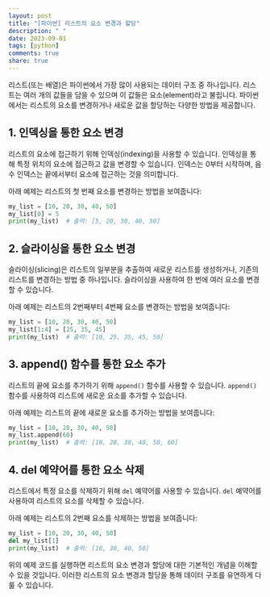 ```yaml
---
layout: post
title: "[파이썬] 리스트의 요소 변경과 할당"
description: " "
date: 2023-09-01
tags: [python]
comments: true
share: true
---
```


리스트(또는 배열)은 파이썬에서 가장 많이 사용되는 데이터 구조 중 하나입니다. 리스트는 여러 개의 값들을 담을 수 있으며 이 값들은 요소(element)라고 불립니다. 파이썬에서는 리스트의 요소를 변경하거나 새로운 값을 할당하는 다양한 방법을 제공합니다.

## 1. 인덱싱을 통한 요소 변경

리스트의 요소에 접근하기 위해 인덱싱(indexing)을 사용할 수 있습니다. 인덱싱을 통해 특정 위치의 요소에 접근하고 값을 변경할 수 있습니다. 인덱스는 0부터 시작하며, 음수 인덱스는 끝에서부터 요소에 접근하는 것을 의미합니다.

아래 예제는 리스트의 첫 번째 요소를 변경하는 방법을 보여줍니다:

```python
my_list = [10, 20, 30, 40, 50]
my_list[0] = 5
print(my_list)  # 출력: [5, 20, 30, 40, 50]
```

## 2. 슬라이싱을 통한 요소 변경

슬라이싱(slicing)은 리스트의 일부분을 추출하여 새로운 리스트를 생성하거나, 기존의 리스트를 변경하는 방법 중 하나입니다. 슬라이싱을 사용하여 한 번에 여러 요소를 변경할 수 있습니다.

아래 예제는 리스트의 2번째부터 4번째 요소를 변경하는 방법을 보여줍니다:

```python
my_list = [10, 20, 30, 40, 50]
my_list[1:4] = [25, 35, 45]
print(my_list)  # 출력: [10, 25, 35, 45, 50]
```

## 3. append() 함수를 통한 요소 추가

리스트의 끝에 요소를 추가하기 위해 `append()` 함수를 사용할 수 있습니다. `append()` 함수를 사용하여 리스트에 새로운 요소를 추가할 수 있습니다.

아래 예제는 리스트의 끝에 새로운 요소를 추가하는 방법을 보여줍니다:

```python
my_list = [10, 20, 30, 40, 50]
my_list.append(60)
print(my_list)  # 출력: [10, 20, 30, 40, 50, 60]
```

## 4. del 예약어를 통한 요소 삭제

리스트에서 특정 요소를 삭제하기 위해 `del` 예약어를 사용할 수 있습니다. `del` 예약어를 사용하여 리스트의 요소를 삭제할 수 있습니다.

아래 예제는 리스트의 2번째 요소를 삭제하는 방법을 보여줍니다:

```python
my_list = [10, 20, 30, 40, 50]
del my_list[1]
print(my_list)  # 출력: [10, 30, 40, 50]
```

위의 예제 코드를 실행하면 리스트의 요소 변경과 할당에 대한 기본적인 개념을 이해할 수 있을 것입니다. 이러한 리스트의 요소 변경과 할당을 통해 데이터 구조를 유연하게 다룰 수 있습니다.